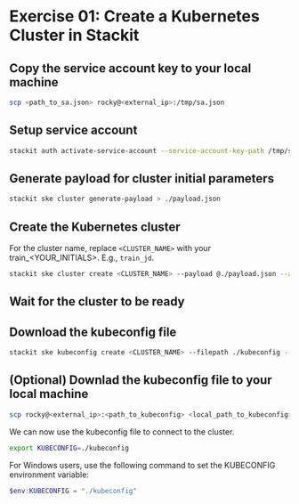 
# Exercise 01: Create a Kubernetes Cluster in Stackit

## Copy the service account key to your local machine
```bash
scp <path_to_sa.json> rocky@<external_ip>:/tmp/sa.json
```

## Setup service account

```bash
stackit auth activate-service-account --service-account-key-path /tmp/sa.json
```

## Generate payload for cluster initial parameters

```bash
stackit ske cluster generate-payload > ./payload.json
```

## Create the Kubernetes cluster

For the cluster name, replace `<CLUSTER_NAME>` with your train_<YOUR_INITIALS>. E.g., `train_jd`.
```bash
stackit ske cluster create <CLUSTER_NAME> --payload @./payload.json --async
```
## Wait for the cluster to be ready

## Download the kubeconfig file
```bash
stackit ske kubeconfig create <CLUSTER_NAME> --filepath ./kubeconfig --expiration 30d
```

## (Optional) Downlad the kubeconfig file to your local machine
```bash
scp rocky@<external_ip>:<path_to_kubeconfig> <local_path_to_kubeconfig>
```

We can now use the kubeconfig file to connect to the cluster.
```bash
export KUBECONFIG=./kubeconfig
```

For Windows users, use the following command to set the KUBECONFIG environment variable:
```powershell
$env:KUBECONFIG = "./kubeconfig"
```
